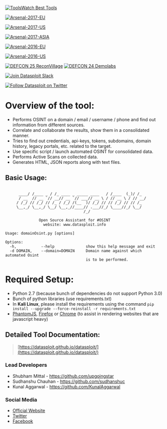 [![ToolsWatch Best Tools](https://www.toolswatch.org/badges/toptools/2016.svg)](http://www.toolswatch.org/2017/02/2016-top-security-tools-as-voted-by-toolswatch-org-readers/)

[![Arsenal-2017-EU](https://github.com/toolswatch/badges/blob/master/arsenal/europe/2017.svg)](http://www.toolswatch.org/2017/09/black-hat-arsenal-europe-2017-lineup/)

[![Arsenal-2017-US](https://github.com/toolswatch/badges/blob/master/arsenal/usa/2017.svg)](http://www.toolswatch.org/2017/06/the-black-hat-arsenal-usa-2017-phenomenal-line-up-announced/)

[![Arsenal-2017-ASIA](https://github.com/toolswatch/badges/blob/master/arsenal/asia/2017.svg)](http://www.toolswatch.org/2017/02/the-black-hat-arsenal-asia-2017-great-line-up/)

[![Arsenal-2016-EU](https://www.toolswatch.org/badges/arsenal/2016.svg)](http://www.toolswatch.org/2016/09/the-black-hat-arsenal-europe-2016-line-up/)

[![Arsenal-2016-US](https://www.toolswatch.org/badges/arsenal/2016.svg)](http://www.toolswatch.org/2016/06/the-black-hat-arsenal-usa-2016-remarkable-line-up/) 

[![DEFCON 25 ReconVillage](https://img.shields.io/badge/DEFCON%2025-Recon%20Village-red.svg)](http://reconvillage.org/) [![DEFCON 24 Demolabs](https://img.shields.io/badge/DEFCON%2024-Demo%20Labs-red.svg)](https://www.defcon.org/html/defcon-24/dc-24-demolabs.html)

[![Join Datasploit Slack](https://img.shields.io/badge/slack-open-e01563.svg)](http://datasploit.slack.com "Join our Slack community")

[![Follow Datasploit on Twitter](https://img.shields.io/twitter/follow/datasploit.svg?style=social&label=Follow%20%40datasploit)](https://twitter.com/intent/user?screen_name=datasploit "Follow Datasploit on Twitter")

# Overview of the tool:
* Performs OSINT on a domain / email / username / phone and find out information from different sources.
* Correlate and collaborate the results, show them in a consolidated manner. 
* Tries to find out credentials, api-keys, tokens, subdomains, domain history, legacy portals, etc. related to the target. 
* Use specific script / launch automated OSINT for consolidated data.
* Performs Active Scans on collected data.
* Generates HTML, JSON reports along with text files.
 
## Basic Usage:
```

	  ____/ /____ _ / /_ ____ _ _____ ____   / /____  (_)/ /_
	  / __  // __ `// __// __ `// ___// __ \ / // __ \ / // __/
	 / /_/ // /_/ // /_ / /_/ /(__  )/ /_/ // // /_/ // // /_  
	 \__,_/ \__,_/ \__/ \__,_//____// .___//_/ \____//_/ \__/  
	                               /_/                        
						
         	   Open Source Assistant for #OSINT            
                 website: www.datasploit.info               
	
Usage: domainOsint.py [options]

Options:
  -h,	    	--help			    show this help message and exit
  -d DOMAIN,	--domain=DOMAIN		Domain name against which automated Osint 
                                    is to be performed.

```

# Required Setup:
* Python 2.7 (because bunch of dependencies do not support Python 3.0)
* Bunch of python libraries (use requirements.txt)
* In **Kali Linux**, please install the requirements using the command `pip install --upgrade --force-reinstall -r requirements.txt`
* [PhantomJS](http://phantomjs.org), [Firefox](https://www.mozilla.org/firefox) or [Chrome](https://www.google.com/chrome) (to assist in rendering websites that are javascript heavy)

## Detailed Tool Documentation:
> [https://datasploit.github.io/datasploit/](https://datasploit.github.io/datasploit/)

### Lead Developers
* Shubham Mittal - https://github.com/upgoingstar
* Sudhanshu Chauhan - https://github.com/sudhanshuc
* Kunal Aggarwal - https://github.com/KunalAggarwal

### Social Media 
* [Official Website](https://datasploit.github.io/datasploit/) 
* [Twitter](https://twitter.com/datasploit)
* [Facebook](https://facebook.com/datasploit)
